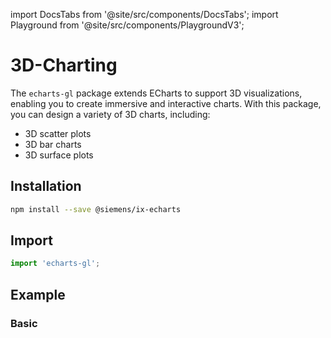 import DocsTabs from '@site/src/components/DocsTabs';
import Playground from '@site/src/components/PlaygroundV3';

# 3D-Charting

The `echarts-gl` package extends ECharts to support 3D visualizations, enabling you to create immersive and interactive charts.
With this package, you can design a variety of 3D charts, including:

- 3D scatter plots
- 3D bar charts
- 3D surface plots

## Installation

```sh
npm install --save @siemens/ix-echarts
```

## Import

```typescript
import 'echarts-gl';
```

## Example

### Basic

<Playground
height="40rem"
name="echarts-special-3d"
noMargin
examplesByName>
</Playground>
